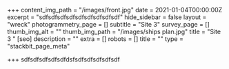 +++
content_img_path = "/images/front.jpg"
date = 2021-01-04T00:00:00Z
excerpt = "sdfsdfsdfsdfsdfsdfsdfsdfsdf"
hide_sidebar = false
layout = "wreck"
photogrammetry_page = []
subtitle = "Site 3"
survey_page = []
thumb_img_alt = ""
thumb_img_path = "/images/ships plan.jpg"
title = "Site 3 "
[seo]
description = ""
extra = []
robots = []
title = ""
type = "stackbit_page_meta"

+++
sdfsdfsdfsdfsdfdsfsdfsdfsdfsdfsdf